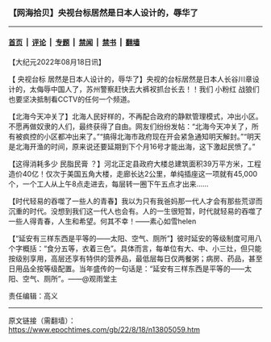 ### 【网海拾贝】央视台标居然是日本人设计的，辱华了

---

#### [首页](../../../..?n13805059) &nbsp;|&nbsp; [评论](../../../../../epoch-comment?n13805059) &nbsp;|&nbsp; [专题](../../../../../epoch-special?n13805059) &nbsp;|&nbsp; [禁闻](../../../../../epoch-news?n13805059) &nbsp;|&nbsp; [禁书](../../../../../books?n13805059) &nbsp;|&nbsp; [翻墙](https://github.com/gfw-breaker/nogfw/blob/master/README.md?n13805059)


<div class="post_content" id="artbody" itemprop="articleBody">
 <!-- article content begin -->
 <p>
  【大纪元2022年08月18日讯】
 </p>
 <p>
  【
  <ok href="https://www.epochtimes.com/gb/tag/%E5%A4%AE%E8%A7%86%E5%8F%B0%E6%A0%87.html">
   央视台标
  </ok>
  居然是日本人设计的，辱华了】央视的台标居然是日本人长谷川章设计的，太侮辱中国人了，苏州警察赶快去大裤衩抓台长去！！我们
  <ok href="https://www.epochtimes.com/gb/tag/%E5%B0%8F%E7%B2%89%E7%BA%A2.html">
   小粉红
  </ok>
  战狼们也要坚决抵制看CCTV的任何一个频道。
 </p>
 <p>
  【北海今天冲关了】北海人民好样的，不再配合政府的静默管理模式，冲出小区。不愿再做奴隶的人们，最终获得了自由。网友们纷纷发帖：“北海今天冲关了，所有被疯控的小区都冲出来了。”“搞得北海市政府现在开会紧急通知明天解封。”“明天是北海开渔的时间，原来说还要延期到下个月16号才能出海，这下激起民愤了。”
 </p>
 <p>
  【这得消耗多少
  <ok href="https://www.epochtimes.com/gb/tag/%E6%B0%91%E8%84%82%E6%B0%91%E8%86%8F.html">
   民脂民膏
  </ok>
  ？】河北正定县政府大楼总建筑面积39万平方米，工程造价40亿！仅次于美国五角大楼，走廊长达2公里，单纯插座这一项就有45,000个，一个工人从上午8点走进去，每层转一圈下午五点才出来……
 </p>
 <p>
  【时代轻易的吞噬了一些人的青春】我以为只有我爸妈那一代人才会有那些荒谬而沉重的时代。没想到我们这一代人也会有。人的一生很短暂，时代就轻易的吞噬了一些人得青春，人生和希望。何其不幸！——素心如雪helen
 </p>
 <p>
  【“延安有三样东西是平等的——太阳、空气、厕所”】彼时延安的等级制度可用八个字概括：“食分五等，衣着三色”。具体而言，每单位有大、中、小三灶，但只能按级别享用，高层还享有特供的营养品，最低层每日仅两餐粥；病房、药品，甚至日用品全按等级配置。当年盛传的一句话是：“延安有三样东西是平等的——太阳、空气、厕所”。——@观雨堂主
 </p>
 <p>
  责任编辑：高义
 </p>
 <!-- article content end -->
 <div id="below_article_ad">
 </div>
</div>


---

原文链接（需翻墙）：https://www.epochtimes.com/gb/22/8/18/n13805059.htm